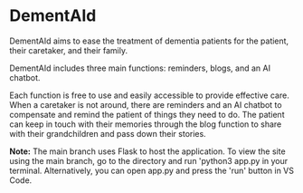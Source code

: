 # DementAId

DementAId aims to ease the treatment of dementia patients for the patient, their caretaker, and their family.

DementAId includes three main functions: reminders, blogs, and an AI chatbot.

Each function is free to use and easily accessible to provide effective care. When a caretaker is not around, there are reminders and an AI chatbot to compensate and remind the patient of things they need to do. The patient can keep in touch with their memories through the blog function to share with their grandchildren and pass down their stories.

**Note:** The main branch uses Flask to host the application. To view the site using the main branch, go to the directory and run 'python3 app.py in your terminal.
Alternatively, you can open app.py and press the 'run' button in VS Code.